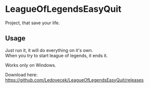 # LeagueOfLegendsEasyQuit

Project, that save your life. 

## Usage

Just run it, it will do everything on it's own.<br>
When you try to start league of legends, it ends it.

Works only on Windows.



Download here: https://github.com/Ledovecek/LeagueOfLegendsEasyQuit/releases
